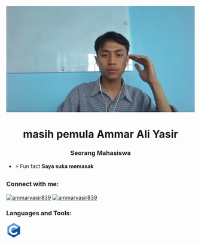 ![alt text](https://github.com/AMMAR839/Ammar-Ali-Yasir/blob/main/WIN_20231003_10_30_26_Pro.jpg?raw=true)
<h1 align="center">masih pemula Ammar Ali Yasir</h1>
<h3 align="center">Seorang Mahasiswa</h3>

- ⚡ Fun fact **Saya suka memasak**

<h3 align="left">Connect with me:</h3>
<p align="left">
<a href="https://fb.com/ammaryasir839" target="blank"><img align="center" src="https://raw.githubusercontent.com/rahuldkjain/github-profile-readme-generator/master/src/images/icons/Social/facebook.svg" alt="ammaryasir839" height="30" width="40" /></a>
<a href="https://instagram.com/ammaryasir839" target="blank"><img align="center" src="https://raw.githubusercontent.com/rahuldkjain/github-profile-readme-generator/master/src/images/icons/Social/instagram.svg" alt="ammaryasir839" height="30" width="40" /></a>
</p>

<h3 align="left">Languages and Tools:</h3>
<p align="left"> <a href="https://www.cprogramming.com/" target="_blank" rel="noreferrer"> <img src="https://raw.githubusercontent.com/devicons/devicon/master/icons/c/c-original.svg" alt="c" width="40" height="40"/> </a> </p>
